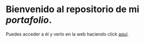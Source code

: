 # Bienvenido al repositorio de mi _portafolio_. 

Puedes acceder a él y verlo en la web haciendo click [aquí](https://Brisa157.github.io/index.html).
